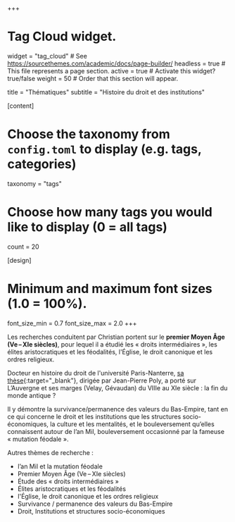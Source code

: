 +++
# Tag Cloud widget.
widget = "tag_cloud"  # See https://sourcethemes.com/academic/docs/page-builder/
headless = true  # This file represents a page section.
active = true  # Activate this widget? true/false
weight = 50  # Order that this section will appear.

title = "Thématiques"
subtitle = "Histoire du droit et des institutions"

[content]
  # Choose the taxonomy from `config.toml` to display (e.g. tags, categories)
  taxonomy = "tags"
  
  # Choose how many tags you would like to display (0 = all tags)
  count = 20

[design]
  # Minimum and maximum font sizes (1.0 = 100%).
  font_size_min = 0.7
  font_size_max = 2.0
+++

Les recherches conduitent par Christian portent sur le **premier Moyen Âge (Ve – XIe siècles)**, pour lequel il a étudié les « droits intermédiaires », les élites aristocratiques et les féodalités, l'Église, le droit canonique et les ordres religieux.

Docteur en histoire du droit de l'université Paris-Nanterre, [sa thèse](https://www.academia.edu/3513062/LAuvergne_et_ses_marges_Velay_G%C3%A9vaudan_du_VIIIe_au_XIe_si%C3%A8cle_La_fin_du_monde_antique_th%C3%A8se_r%C3%A9%C3%A9dition_2007_){:target="_blank"}, dirigée par Jean-Pierre Poly, a porté sur L’Auvergne et ses marges (Velay, Gévaudan) du VIIIe au XIe siècle : la fin du monde antique ?

Il y démontre la survivance/permanence des valeurs du Bas-Empire, tant en ce qui concerne le droit et les institutions que les structures socio-économiques, la culture et les mentalités, et le bouleversement qu’elles connaissent autour de l’an Mil, bouleversement occasionné par la fameuse « mutation féodale ».

Autres thèmes de recherche :

- l’an Mil et la mutation féodale
- Premier Moyen Âge (Ve – XIe siècles)
- Étude des « droits intermédiaires »
- Élites aristocratiques et les féodalités
- l'Église, le droit canonique et les ordres religieux
- Survivance / permanence des valeurs du Bas-Empire
- Droit, Institutions et structures socio-économiques